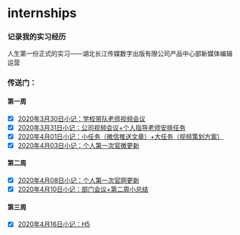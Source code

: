 # internships
### 记录我的实习经历

人生第一份正式的实习——湖北长江传媒数字出版有限公司产品中心部新媒体编辑运营

### 传送门：
#### 第一周
- [x] [2020年3月30日小记：学校带队老师视频会议](https://github.com/sunmiaomiao97/internships/blob/master/2020%E5%B9%B43%E6%9C%8830%E6%97%A5%E5%AD%A6%E6%A0%A1%E5%B8%A6%E9%98%9F%E8%80%81%E5%B8%88%E4%B8%BB%E6%8C%81%E8%A7%86%E9%A2%91%E4%BC%9A%E8%AE%AE%E5%AE%89%E6%8E%92%E5%AE%9E%E4%B9%A0%E4%BA%8B%E9%A1%B9.pdf)
- [x] [2020年3月31日小记：公司视频会议+个人指导老师安排任务](https://github.com/sunmiaomiao97/internships/blob/master/2020%E5%B9%B43%E6%9C%8831%E6%97%A5%E5%85%AC%E5%8F%B8%E7%AC%AC%E4%B8%80%E6%AC%A1%E4%BC%9A%E8%AE%AE%2B%E5%AF%B9%E6%8E%A5%E8%80%81%E5%B8%88%E5%AE%89%E6%8E%92%E4%BB%BB%E5%8A%A1.pdf)
- [x] [2020年4月01日小记：小任务（微信推送文章）+大任务（视频策划方案）](https://github.com/sunmiaomiao97/internships/blob/master/2020%E5%B9%B44%E6%9C%881%E6%97%A5%E4%B8%80%E4%B8%AA%E5%B0%8F%E4%BB%BB%E5%8A%A1%E4%B8%80%E4%B8%AA%E5%A4%A7%E4%BB%BB%E5%8A%A1.pdf)
- [x] [2020年4月03日小记：个人第一次官微更新](https://github.com/sunmiaomiao97/internships/blob/master/2020%E5%B9%B44%E6%9C%883%E6%97%A5%E6%98%9F%E6%9C%9F%E4%BA%94%E5%BE%AE%E4%BF%A1%E5%85%AC%E4%BC%97%E5%8F%B7%E8%BF%90%E8%90%A5%E5%BC%80%E5%A7%8B%2B%E7%AC%AC%E4%B8%80%E5%91%A8%E5%AE%9E%E4%B9%A0%E7%BB%93%E6%9D%9F.docx)
#### 第二周
- [x] [2020年4月08日小记：个人第一次官网更新](https://github.com/sunmiaomiao97/internships/blob/master/2020%E5%B9%B44%E6%9C%888%E6%97%A5%E6%98%9F%E6%9C%9F%E4%B8%89%E7%AC%AC%E4%B8%80%E6%AC%A1%E5%AE%98%E7%BD%91%E6%9B%B4%E6%96%B0.pdf)
- [x] [2020年4月10日小记：部门会议+第二周小总结](https://github.com/sunmiaomiao97/internships/blob/master/2020%E5%B9%B44%E6%9C%8810%E6%97%A5%E6%98%9F%E6%9C%9F%E4%BA%94%E7%AC%AC%E4%B8%80%E6%AC%A1%E9%83%A8%E9%97%A8%E4%BC%9A%E8%AE%AEand%E7%AC%AC%E4%BA%8C%E5%91%A8%E5%B0%8F%E6%80%BB%E7%BB%93.pdf)
#### 第三周
- [x] [2020年4月16日小记：H5](https://github.com/sunmiaomiao97/internships/blob/master/2020%E5%B9%B44%E6%9C%8816%E6%97%A5%E6%98%9F%E6%9C%9F%E5%9B%9BH5%2B%E7%9F%AD%E8%A7%86%E9%A2%91%E6%96%B9%E6%A1%88.pdf)


